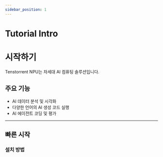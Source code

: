 ```yaml
---
sidebar_position: 1
---
```

# Tutorial Intro

# 시작하기

Tenstorrent NPU는 차세대 AI 컴퓨팅 솔루션입니다.

## 주요 기능

- AI 데이터 분석 및 시각화
- 다양한 언어의 AI 생성 코드 실행
- AI 에이전트 코딩 및 평가

---

## 빠른 시작

### 설치 방법

